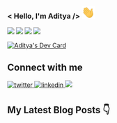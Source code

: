 <h3> < Hello, I'm Aditya /> <img src="https://raw.githubusercontent.com/ABSphreak/ABSphreak/master/gifs/Hi.gif" width="30px"> </h3> 

![](https://raw.githubusercontent.com/adityash1/github-stats/master/generated/overview.svg#gh-dark-mode-only)
![](https://raw.githubusercontent.com/adityash1/github-stats/master/generated/overview.svg#gh-light-mode-only)
![](https://raw.githubusercontent.com/adityash1/github-stats/master/generated/languages.svg#gh-dark-mode-only)
![](https://raw.githubusercontent.com/adityash1/github-stats/master/generated/languages.svg#gh-light-mode-only)

<a href="https://app.daily.dev/aditya_sh1">
  <img height="300em" src="https://github.com/adityash1/adityash1/blob/main/devcard.svg" width="300" alt="Aditya's Dev Card"/>
</a>

## Connect with me  
<a href="https://twitter.com/adityash_twt" target="_blank">
<img src=https://img.shields.io/badge/twitter-%2300acee.svg?&style=for-the-badge&logo=twitter&logoColor=white alt=twitter style="margin-bottom: 5px;" />
</a>
<a href="https://www.linkedin.com/in/aditya-sharma-8b98701b4/" target="_blank">
<img src=https://img.shields.io/badge/linkedin-%231E77B5.svg?&style=for-the-badge&logo=linkedin&logoColor=white alt=linkedin style="margin-bottom: 5px;" />
</a> 
<a href = "mailto:aditya167411@gmail.com" target = "_blank">
<img src="https://img.shields.io/badge/gmail-D14836?&style=for-the-badge&logo=gmail&logoColor=white" />
</a>
</div> 

## My Latest Blog Posts 👇
<!-- HASHNODE_BLOG:START -->
<!-- HASHNODE_BLOG:END -->

